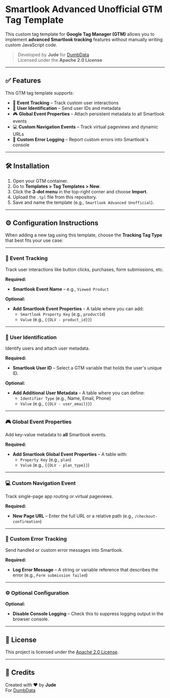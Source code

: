 # Smartlook Advanced Unofficial GTM Tag Template

This custom tag template for **Google Tag Manager (GTM)** allows you to implement **advanced Smartlook tracking** features without manually writing custom JavaScript code.

> Developed by **Jude** for [DumbData](https://dumbdata.co)  
> Licensed under the **Apache 2.0 License**

---

## ✅ Features

This GTM tag template supports:

- 🎯 **Event Tracking** – Track custom user interactions
- 👤 **User Identification** – Send user IDs and metadata
- 🎮 **Global Event Properties** – Attach persistent metadata to all Smartlook events
- 💻 **Custom Navigation Events** – Track virtual pageviews and dynamic URLs
- 🛑 **Custom Error Logging** – Report custom errors into Smartlook's console

---

## 🛠️ Installation

1. Open your GTM container.
2. Go to **Templates > Tag Templates > New**.
3. Click the **3-dot menu** in the top-right corner and choose **Import**.
4. Upload the `.tpl` file from this repository.
5. Save and name the template (e.g., `Smartlook Advanced Unofficial`).

---

## ⚙️ Configuration Instructions

When adding a new tag using this template, choose the **Tracking Tag Type** that best fits your use case:

---

### 🎯 Event Tracking

Track user interactions like button clicks, purchases, form submissions, etc.

**Required:**
- **Smartlook Event Name** – e.g., `Viewed Product`

**Optional:**
- **Add Smartlook Event Properties** – A table where you can add:
  - `Smartlook Property Key` (e.g., `productId`)
  - `Value` (e.g., `{{DLV - product_id}}`)

---

### 👤 User Identification

Identify users and attach user metadata.

**Required:**
- **Smartlook User ID** – Select a GTM variable that holds the user's unique ID.

**Optional:**
- **Add Additional User Metadata** – A table where you can define:
  - `Identifier Type` (e.g., Name, Email, Phone)
  - `Value` (e.g., `{{DLV - user_email}}`)

---

### 🎮 Global Event Properties

Add key-value metadata to **all** Smartlook events.

**Required:**
- **Add Smartlook Global Event Properties** – A table with:
  - `Property Key` (e.g., `plan`)
  - `Value` (e.g., `{{DLV - plan_type}}`)

---

### 💻 Custom Navigation Event

Track single-page app routing or virtual pageviews.

**Required:**
- **New Page URL** – Enter the full URL or a relative path (e.g., `/checkout-confirmation`)

---

### 🛑 Custom Error Tracking

Send handled or custom error messages into Smartlook.

**Required:**
- **Log Error Message** – A string or variable reference that describes the error (e.g., `Form submission failed`)

---

### ⚙️ Optional Configuration

**Optional:**
- **Disable Console Logging** – Check this to suppress logging output in the browser console.

---

## 🧾 License

This project is licensed under the [Apache 2.0 License](https://www.apache.org/licenses/LICENSE-2.0).

---

## 🤝 Credits

Created with ❤️ by **Jude**  
For [DumbData](https://dumbdata.co)
